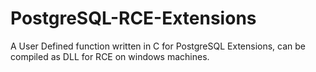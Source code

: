 # PostgreSQL-RCE-Extensions
A User Defined function written in C for PostgreSQL Extensions, can be compiled as DLL for RCE on windows machines.
